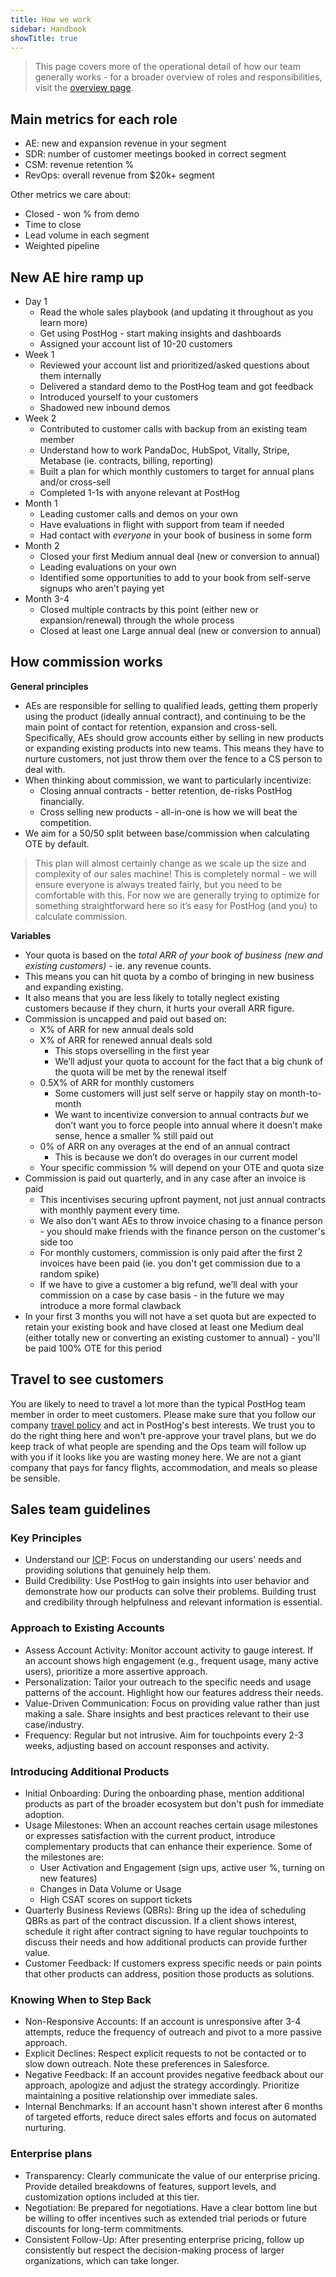 ```yaml
---
title: How we work
sidebar: Handbook
showTitle: true
---
```


> This page covers more of the operational detail of how our team generally works - for a broader overview of roles and responsibilities, visit the [overview page](/handbook/growth/sales/overview).

## Main metrics for each role

- AE: new and expansion revenue in your segment
- SDR: number of customer meetings booked in correct segment
- CSM: revenue retention %
- RevOps: overall revenue from $20k+ segment

Other metrics we care about:
- Closed - won % from demo
- Time to close
- Lead volume in each segment
- Weighted pipeline

## New AE hire ramp up
- Day 1
  - Read the whole sales playbook (and updating it throughout as you learn more)
  - Get using PostHog - start making insights and dashboards
  - Assigned your account list of 10-20 customers
- Week 1
  - Reviewed your account list and prioritized/asked questions about them internally 
  - Delivered a standard demo to the PostHog team and got feedback
  - Introduced yourself to your customers
  - Shadowed new inbound demos 
- Week 2
  - Contributed to customer calls with backup from an existing team member
  - Understand how to work PandaDoc, HubSpot, Vitally, Stripe, Metabase (ie. contracts, billing, reporting)
  - Built a plan for which monthly customers to target for annual plans and/or cross-sell
  - Completed 1-1s with anyone relevant at PostHog
- Month 1
  - Leading customer calls and demos on your own
  - Have evaluations in flight with support from team if needed
  - Had contact with _everyone_ in your book of business in some form
- Month 2
  - Closed your first Medium annual deal (new or conversion to annual)
  - Leading evaluations on your own
  - Identified some opportunities to add to your book from self-serve signups who aren't paying yet
- Month 3-4
  - Closed multiple contracts by this point (either new or expansion/renewal) through the whole process
  - Closed at least one Large annual deal (new or conversion to annual)
 
## How commission works

**General principles**

- AEs are responsible for selling to qualified leads, getting them properly using the product (ideally annual contract), and continuing to be the main point of contact for retention, expansion and cross-sell. Specifically, AEs should grow accounts either by selling in new products or expanding existing products into new teams. This means they have to nurture customers, not just throw them over the fence to a CS person to deal with. 
- When thinking about commission, we want to particularly incentivize:
  - Closing annual contracts - better retention, de-risks PostHog financially.
  - Cross selling new products - all-in-one is how we will beat the competition.
- We aim for a 50/50 split between base/commission when calculating OTE by default. 

> This plan will almost certainly change as we scale up the size and complexity of our sales machine! This is completely normal - we will ensure everyone is always treated fairly, but you need to be comfortable with this. For now we are generally trying to optimize for something straightforward here so it’s easy for PostHog (and you) to calculate commission. 

**Variables**

- Your quota is based on the _total ARR of your book of business (new and existing customers)_ - ie. any revenue counts.
- This means you can hit quota by a combo of bringing in new business and expanding existing. 
- It also means that you are less likely to totally neglect existing customers because if they churn, it hurts your overall ARR figure.
- Commission is uncapped and paid out based on:
  - X% of ARR for new annual deals sold
  - X% of ARR for renewed annual deals sold
    - This stops overselling in the first year
    - We’ll adjust your quota to account for the fact that a big chunk of the quota will be met by the renewal itself
  - 0.5X% of ARR for monthly customers
    - Some customers will just self serve or happily stay on month-to-month
    - We want to incentivize conversion to annual contracts _but_ we don’t want you to force people into annual where it doesn’t make sense, hence a smaller % still paid out
  - 0% of ARR on any overages at the end of an annual contract
    - This is because we don’t do overages in our current model
  - Your specific commission % will depend on your OTE and quota size
- Commission is paid out quarterly, and in any case after an invoice is paid
  - This incentivises securing upfront payment, not just annual contracts with monthly payment every time.
  - We also don't want AEs to throw invoice chasing to a finance person - you should make friends with the finance person on the customer's side too
  - For monthly customers, commission is only paid after the first 2 invoices have been paid (ie. you don't get commission due to a random spike)
  - If we have to give a customer a big refund, we’ll deal with your commission on a case by case basis - in the future we may introduce a more formal clawback
- In your first 3 months you will not have a set quota but are expected to retain your existing book and have closed at least one Medium deal (either totally new or converting an existing customer to annual) - you'll be paid 100% OTE for this period

## Travel to see customers

You are likely to need to travel a lot more than the typical PostHog team member in order to meet customers. Please make sure that you follow our company [travel policy](/handbook/people/spending-money) and act in PostHog's best interests. We trust you to do the right thing here and won't pre-approve your travel plans, but we do keep track of what people are spending and the Ops team will follow up with you if it looks like you are wasting money here. We are not a giant company that pays for fancy flights, accommodation, and meals so please be sensible. 

## Sales team guidelines

### Key Principles
- Understand our [ICP](https://posthog.com/handbook/who-we-are-building-for): Focus on understanding our users' needs and providing solutions that genuinely help them.
- Build Credibility: Use PostHog to gain insights into user behavior and demonstrate how our products can solve their problems. Building trust and credibility through helpfulness and relevant information is essential.

### Approach to Existing Accounts
- Assess Account Activity: Monitor account activity to gauge interest. If an account shows high engagement (e.g., frequent usage, many active users), prioritize a more assertive approach.
- Personalization: Tailor your outreach to the specific needs and usage patterns of the account. Highlight how our features address their needs.
- Value-Driven Communication: Focus on providing value rather than just making a sale. Share insights and best practices relevant to their use case/industry.
- Frequency: Regular but not intrusive. Aim for touchpoints every 2-3 weeks, adjusting based on account responses and activity.

### Introducing Additional Products
- Initial Onboarding: During the onboarding phase, mention additional products as part of the broader ecosystem but don't push for immediate adoption.
- Usage Milestones: When an account reaches certain usage milestones or expresses satisfaction with the current product, introduce complementary products that can enhance their experience. Some of the milestones are:
  - User Activation and Engagement (sign ups, active user %, turning on new features)
  - Changes in Data Volume or Usage
  - High CSAT scores on support tickets
- Quarterly Business Reviews (QBRs): Bring up the idea of scheduling QBRs as part of the contract discussion. If a client shows interest, schedule it right after contract signing to have regular touchpoints to discuss their needs and how additional products can provide further value.
- Customer Feedback: If customers express specific needs or pain points that other products can address, position those products as solutions.

### Knowing When to Step Back
- Non-Responsive Accounts: If an account is unresponsive after 3-4 attempts, reduce the frequency of outreach and pivot to a more passive approach.
- Explicit Declines: Respect explicit requests to not be contacted or to slow down outreach. Note these preferences in Salesforce.
- Negative Feedback: If an account provides negative feedback about our approach, apologize and adjust the strategy accordingly. Prioritize maintaining a positive relationship over immediate sales.
- Internal Benchmarks: If an account hasn't shown interest after 6 months of targeted efforts, reduce direct sales efforts and focus on automated nurturing.

### Enterprise plans
- Transparency: Clearly communicate the value of our enterprise pricing. Provide detailed breakdowns of features, support levels, and customization options included at this tier.
- Negotiation: Be prepared for negotiations. Have a clear bottom line but be willing to offer incentives such as extended trial periods or future discounts for long-term commitments.
- Consistent Follow-Up: After presenting enterprise pricing, follow up consistently but respect the decision-making process of larger organizations, which can take longer.
